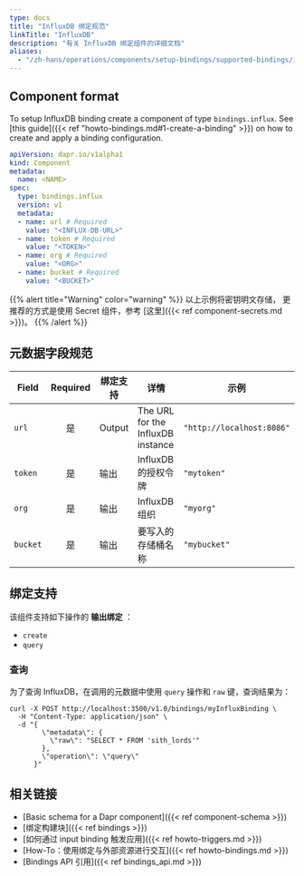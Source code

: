 ```yaml
---
type: docs
title: "InfluxDB 绑定规范"
linkTitle: "InfluxDB"
description: "有关 InfluxDB 绑定组件的详细文档"
aliases:
  - "/zh-hans/operations/components/setup-bindings/supported-bindings/influxdb/"
---
```


## Component format

To setup InfluxDB binding create a component of type `bindings.influx`. See [this guide]({{< ref "howto-bindings.md#1-create-a-binding" >}}) on how to create and apply a binding configuration.


```yaml
apiVersion: dapr.io/v1alpha1
kind: Component
metadata:
  name: <NAME>
spec:
  type: bindings.influx
  version: v1
  metadata:
  - name: url # Required
    value: "<INFLUX-DB-URL>"
  - name: token # Required
    value: "<TOKEN>"
  - name: org # Required
    value: "<ORG>"
  - name: bucket # Required
    value: "<BUCKET>"
```

{{% alert title="Warning" color="warning" %}}
以上示例将密钥明文存储， 更推荐的方式是使用 Secret 组件，参考 [这里]({{< ref component-secrets.md >}})。
{{% /alert %}}

## 元数据字段规范

| Field    | Required | 绑定支持   | 详情                                | 示例                        |
| -------- |:--------:| ------ | --------------------------------- | ------------------------- |
| `url`    |    是     | Output | The URL for the InfluxDB instance | `"http://localhost:8086"` |
| `token`  |    是     | 输出     | InfluxDB 的授权令牌                    | `"mytoken"`               |
| `org`    |    是     | 输出     | InfluxDB 组织                       | `"myorg"`                 |
| `bucket` |    是     | 输出     | 要写入的存储桶名称                         | `"mybucket"`              |

## 绑定支持

该组件支持如下操作的 **输出绑定** ：

- `create`
- `query`

### 查询

为了查询 InfluxDB，在调用的元数据中使用 `query` 操作和 `raw` 键，查询结果为：

```
curl -X POST http://localhost:3500/v1.0/bindings/myInfluxBinding \
  -H "Content-Type: application/json" \
  -d "{
        \"metadata\": {
          \"raw\": "SELECT * FROM 'sith_lords'"
        },
        \"operation\": \"query\"
      }"
```

## 相关链接

- [Basic schema for a Dapr component]({{< ref component-schema >}})
- [绑定构建块]({{< ref bindings >}})
- [如何通过 input binding 触发应用]({{< ref howto-triggers.md >}})
- [How-To：使用绑定与外部资源进行交互]({{< ref howto-bindings.md >}})
- [Bindings API 引用]({{< ref bindings_api.md >}})
